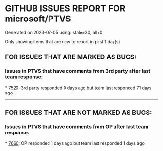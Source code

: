 
# GITHUB ISSUES REPORT FOR microsoft/PTVS


Generated on 2023-07-05 using: stale=30, all=0


Only showing items that are new to report in past 1 day(s)


## FOR ISSUES THAT ARE MARKED AS BUGS:


### Issues in PTVS that have comments from 3rd party after last team response:


\* [7520](https://github.com/microsoft/PTVS/issues/7520 " Visual Studio 2022 keeps breaking on exception which seems to be handled in Python internally"): 3rd party responded 0 days ago but team last responded 71 days ago

---

## FOR ISSUES THAT ARE NOT MARKED AS BUGS:


### Issues in PTVS that have comments from OP after last team response:


\* [7660](https://github.com/microsoft/PTVS/issues/7660 "An error pops up when create a project"): OP responded 1 days ago but team last responded 1 days ago
